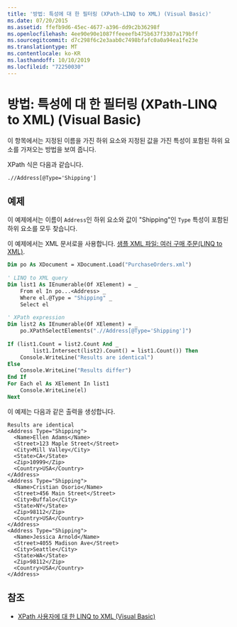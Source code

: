 ```yaml
---
title: '방법: 특성에 대 한 필터링 (XPath-LINQ to XML) (Visual Basic)'
ms.date: 07/20/2015
ms.assetid: ffefb9d6-45ec-4677-a396-dd9c2b36298f
ms.openlocfilehash: 4ee90e90e1087ffeeeefb475b637f3307a179bff
ms.sourcegitcommit: d7c298f6c2e3aab0c7498bfafc0a0a94ea1fe23e
ms.translationtype: MT
ms.contentlocale: ko-KR
ms.lasthandoff: 10/10/2019
ms.locfileid: "72250030"
---
```

# <a name="how-to-filter-on-an-attribute-xpath-linq-to-xml-visual-basic"></a>방법: 특성에 대 한 필터링 (XPath-LINQ to XML) (Visual Basic)
이 항목에서는 지정된 이름을 가진 하위 요소와 지정된 값을 가진 특성이 포함된 하위 요소를 가져오는 방법을 보여 줍니다.  
  
 XPath 식은 다음과 같습니다.  
  
 `.//Address[@Type='Shipping']`  
  
## <a name="example"></a>예제  
 이 예제에서는 이름이 `Address`인 하위 요소와 값이 "Shipping"인 `Type` 특성이 포함된 하위 요소를 모두 찾습니다.  
  
 이 예제에서는 XML 문서로을 사용합니다. [샘플 XML 파일: 여러 구매 주문(LINQ to XML)](../../../../visual-basic/programming-guide/concepts/linq/sample-xml-file-multiple-purchase-orders-linq-to-xml.md).  
  
```vb  
Dim po As XDocument = XDocument.Load("PurchaseOrders.xml")  
  
' LINQ to XML query  
Dim list1 As IEnumerable(Of XElement) = _  
    From el In po...<Address> _  
    Where el.@Type = "Shipping" _  
    Select el  
  
' XPath expression  
Dim list2 As IEnumerable(Of XElement) = _  
    po.XPathSelectElements(".//Address[@Type='Shipping']")  
  
If (list1.Count = list2.Count And _  
        list1.Intersect(list2).Count() = list1.Count()) Then  
    Console.WriteLine("Results are identical")  
Else  
    Console.WriteLine("Results differ")  
End If  
For Each el As XElement In list1  
    Console.WriteLine(el)  
Next  
```  
  
 이 예제는 다음과 같은 출력을 생성합니다.  
  
```console
Results are identical  
<Address Type="Shipping">  
  <Name>Ellen Adams</Name>  
  <Street>123 Maple Street</Street>  
  <City>Mill Valley</City>  
  <State>CA</State>  
  <Zip>10999</Zip>  
  <Country>USA</Country>  
</Address>  
<Address Type="Shipping">  
  <Name>Cristian Osorio</Name>  
  <Street>456 Main Street</Street>  
  <City>Buffalo</City>  
  <State>NY</State>  
  <Zip>98112</Zip>  
  <Country>USA</Country>  
</Address>  
<Address Type="Shipping">  
  <Name>Jessica Arnold</Name>  
  <Street>4055 Madison Ave</Street>  
  <City>Seattle</City>  
  <State>WA</State>  
  <Zip>98112</Zip>  
  <Country>USA</Country>  
</Address>  
```  
  
## <a name="see-also"></a>참조

- [XPath 사용자에 대 한 LINQ to XML (Visual Basic)](../../../../visual-basic/programming-guide/concepts/linq/linq-to-xml-for-xpath-users.md)
